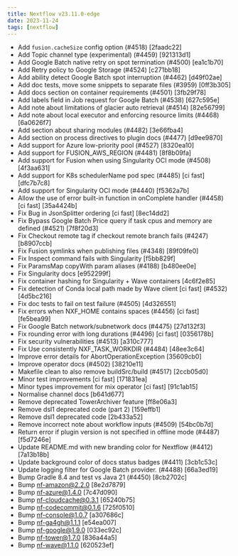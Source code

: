 ```yaml
---
title: Nextflow v23.11.0-edge
date: 2023-11-24
tags: [nextflow]
---
```


- Add `fusion.cacheSize` config option (#4518) [2faadc22]
- Add Topic channel type (experimental) (#4459) [921313d1]
- Add Google Batch native retry on spot termination (#4500) [ea1c1b70]
- Add Retry policy to Google Storage (#4524) [c271bb18]
- Add ability detect Google Batch spot interruption (#4462) [d49f02ae]
- Add doc tests, move some snippets to separate files (#3959) [0ff3b305]
- Add docs section on container requirements (#4501) [3fb29f78]
- Add labels field in Job request for Google Batch (#4538) [627c595e]
- Add note about limitations of glacier auto retrieval (#4514) [82e56799]
- Add note about local executor and enforcing resource limits (#4468) [6a0626f7]
- Add section about sharing modules (#4482) [3e66fba4]
- Add section on process directives to plugin docs (#4477) [d9ee9870]
- Add support for Azure low-priority pool (#4527) [8320ea10]
- Add support for FUSION_AWS_REGION (#4481) [8f8b09fa]
- Add support for Fusion when using Singularity OCI mode (#4508) [4f3aa631]
- Add support for K8s schedulerName pod spec (#4485) [ci fast] [dfc7b7c8]
- Add support for Singularity OCI mode (#4440) [f5362a7b]
- Allow the use of error built-in function in onComplete handler (#4458) [ci fast] [35a4424b]
- Fix Bug in JsonSplitter ordering [ci fast] [8ec14dd2]
- Fix Bypass Google Batch Price query if task cpus and memory are defined (#4521) [7f8f20d3]
- Fix Checkout remote tag if checkout remote branch fails (#4247) [b8907ccb]
- Fix Fusion symlinks when publishing files (#4348) [89f09fe0]
- Fix Inspect command fails with Singularity [f5bb829f]
- Fix ParamsMap copyWith param aliases (#4188) [b480ee0e]
- Fix Singularity docs [e952299f]
- Fix container hashing for Singularity + Wave containers [4c6f2e85]
- Fix detection of Conda local path made by Wave client [ci fast] (#4532) [4d5bc216]
- Fix doc tests to fail on test failure (#4505) [4d326551]
- Fix errors when NXF_HOME contains spaces (#4456) [ci fast] [fe5bea99]
- Fix Google Batch network/subnetwork docs (#4475) [27d132f3]
- Fix rounding error with long durations (#4496) [ci fast] [0356178b]
- Fix security vulnerabilities (#4513) [a310c777]
- Fix Use consistently NXF_TASK_WORKDIR (#4484) [48ee3c64]
- Improve error details for AbortOperationException [35609cb0]
- Improve operator docs (#4502) [38210e11]
- Makefile clean to also remove buildSrc/build (#4517) [2ccb05d0]
- Minor test improvements [ci fast] [171831ea]
- Minor types improvement for mix operator [ci fast] [91c1ab15]
- Normalise channel docs [b641d677]
- Remove deprecated TowerArchiver feature [ff8e06a3]
- Remove dsl1 deprecated code (part 2) [159effb1]
- Remove dsl1 deprecated code [2b433a52]
- Remove incorrect note about workflow inputs (#4509) [54bc0b7d]
- Return error if plugin version is not specified in offline mode (#4487) [f5d7246e]
- Update README.md with new branding color for Nextflow (#4412) [7a13b18b]
- Update background color of docs status badges (#4411) [3cb1c53c]
- Update logging filter for Google Batch provider. (#4488) [66a3ed19]
- Bump Gradle 8.4 and test vs Java 21 (#4450) [8cb2702c]
- Bump nf-amazon@2.2.0 [8e2d7879]
- Bump nf-azure@1.4.0 [7c47d090]
- Bump nf-cloudcache@0.3.1 [65240b75]
- Bump nf-codecommit@0.1.6 [725f0510]
- Bump nf-console@1.0.7 [a307686c]
- Bump nf-ga4gh@1.1.1 [e54ea007]
- Bump nf-google@1.9.0 [033ec92c]
- Bump nf-tower@1.7.0 [836a44a5]
- Bump nf-wave@1.1.0 [620523ef]
